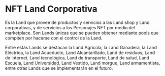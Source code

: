 # NFT Land Corporativa

Es la Land que provee de productos y servicios a las Land shop y Land corporativas, y de servicios a los Personajes NFT por medio del marketplace. Son Lands únicas que se pueden obtener mediante pools que compiten por hacerse con el control de la Land.&#x20;

Entre estás Lands se destacan la Land Agrícola, la Land Ganadera, la Land Eléctrica, la Land Acueducto, Land Alcantarillado, Land de residuos, Land de internet, Land tecnológica, Land de transporte, Land de salud, Land Escuela, Land Universidad, Land Vestido, Land morgue, Land armamentista, entre otras Lands que se implementarán en el futuro.
